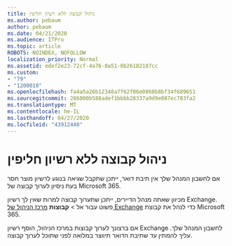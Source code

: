 ```yaml
---
title: ניהול קבוצה ללא רשיון חליפין
ms.author: pebaum
author: pebaum
ms.date: 04/21/2020
ms.audience: ITPro
ms.topic: article
ROBOTS: NOINDEX, NOFOLLOW
localization_priority: Normal
ms.assetid: edef2e23-72cf-4a76-8a51-0b26182187cc
ms.custom:
- "79"
- "1200018"
ms.openlocfilehash: fa4a5a26b12348a7f62f06e0860b8bf34f689651
ms.sourcegitcommit: 286000b588adef1bbbb28337a9d9e087ec783fa2
ms.translationtype: MT
ms.contentlocale: he-IL
ms.lasthandoff: 04/27/2020
ms.locfileid: "43912440"
---
```

# <a name="manage-a-group-without-an-exchange-license"></a>ניהול קבוצה ללא רשיון חליפין

אם לחשבון המנהל שלך אין תיבת דואר, ייתכן שתקבל שגיאה בנוגע לרשיון מוצר חסר בעת ניסיון לערוך קבוצה של Microsoft 365.
  
מכיוון שאתה מנהל הדיירים, ייתכן שתערוך קבוצה למרות שאין לך רשיון Exchange. פשוט עבור אל \> **קבוצות** [מרכז הניהול של Exchange](https://outlook.office365.com/ecp.aspx) כדי לנהל את קבוצת Microsoft 365.
  
אם ברצונך לערוך קבוצות במרכז הניהול, הוסף רשיון Exchange לחשבון המנהל שלך. עליך להמתין עד שתיבת הדואר תיווצר במלואה לפני שתוכל לערוך קבוצה.
  